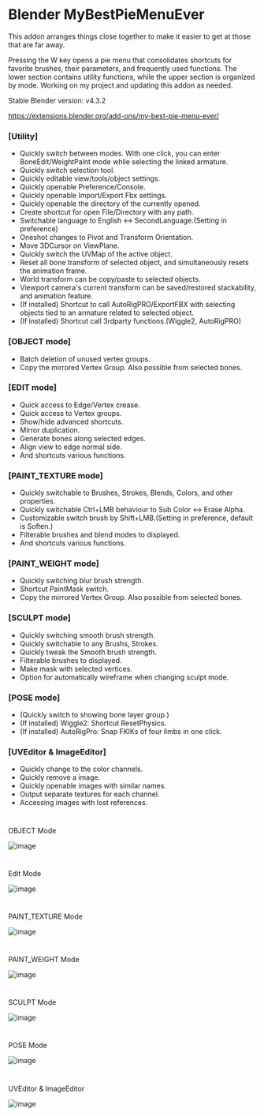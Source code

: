 # Blender MyBestPieMenuEver

This addon arranges things close together to make it easier to get at those that are far away.

Pressing the W key opens a pie menu that consolidates shortcuts for favorite brushes, their parameters, and frequently used functions. The lower section contains utility functions, while the upper section is organized by mode. Working on my project and updating this addon as needed.

Stable Blender version: v4.3.2

https://extensions.blender.org/add-ons/my-best-pie-menu-ever/


### [Utility]

- Quickly switch between modes. With one click, you can enter BoneEdit/WeightPaint mode while selecting the linked armature.
- Quickly switch selection tool.
- Quickly editable view/tools/object settings.
- Quickly openable Preference/Console.
- Quickly openable Import/Export Fbx settings.
- Quickly openable the directory of the currently opened.
- Create shortcut for open File/Directory with any path.
- Switchable language to English <-> SecondLanguage.(Setting in preference)
- Oneshot changes to Pivot and Transform Orientation.
- Move 3DCursor on ViewPlane.
- Quickly switch the UVMap of the active object.
- Reset all bone transform of selected object, and simultaneously resets the animation frame.
- World transform can be copy/paste to selected objects.
- Viewport camera's current transform can be saved/restored stackability, and animation feature.
- (If installed) Shortcut to call AutoRigPRO/ExportFBX with selecting objects tied to an armature related to selected object.
- (If installed) Shortcut call 3rdparty functions.(Wiggle2, AutoRigPRO)

### [OBJECT mode]
- Batch deletion of unused vertex groups.
- Copy the mirrored Vertex Group. Also possible from selected bones.

### [EDIT mode]
- Quick access to Edge/Vertex crease.
- Quick access to Vertex groups.
- Show/hide advanced shortcuts.
- Mirror duplication.
- Generate bones along selected edges.
- Align view to edge normal side.
- And shortcuts various functions.

### [PAINT_TEXTURE mode]

- Quickly switchable to Brushes, Strokes, Blends, Colors, and other properties.
- Quickly switchable Ctrl+LMB behaviour to Sub Color <-> Erase Alpha.
- Customizable switch brush by Shift+LMB.(Setting in preference, default is Soften.)
- Filterable brushes and blend modes to displayed.
- And shortcuts various functions.
  
### [PAINT_WEIGHT mode]

- Quickly switching blur brush strength.
- Shortcut PaintMask switch.
- Copy the mirrored Vertex Group. Also possible from selected bones.

### [SCULPT mode]

- Quickly switching smooth brush strength.
- Quickly switchable to any Brushs, Strokes.
- Quickly tweak the Smooth brush strength.
- Filterable brushes to displayed.
- Make mask with selected vertices.
- Option for automatically wireframe when changing sculpt mode.

### [POSE mode]

- (Quickly switch to showing bone layer group.)
- (If installed) Wiggle2: Shortcut ResetPhysics.
- (If installed) AutoRigPro: Snap FKIKs of four limbs in one click.

### [UVEditor & ImageEditor]

- Quickly change to the color channels.
- Quickly remove a image.
- Quickly openable images with similar names.
- Output separate textures for each channel.
- Accessing images with lost references.

#
OBJECT Mode

![image](https://github.com/user-attachments/assets/acea4516-b15b-49a6-b364-5a352640bf74)

#
Edit Mode

![image](https://github.com/user-attachments/assets/49e3e287-184d-4387-af58-861c1928df97)

#
PAINT_TEXTURE Mode

![image](https://github.com/user-attachments/assets/c7f1c3c8-d9c8-4340-b53d-ba4f8d293927)

#
PAINT_WEIGHT Mode

![image](https://github.com/user-attachments/assets/b1850f89-30fe-4372-b602-9c272d0e4c0a)

#
SCULPT Mode

![image](https://github.com/user-attachments/assets/791002f1-98c8-44bd-9b42-0291655a93a2)

#
POSE Mode

![image](https://github.com/emptybraces/Blender-MyBestPieMenuEver/assets/1441835/31f41f57-0778-40e7-84db-2799eaaa2f00)

#
UVEditor & ImageEditor

![image](https://github.com/user-attachments/assets/5f8d63e4-62c9-4450-8be4-9944b2dc7cc8)
